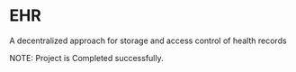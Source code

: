 # EHR
A decentralized approach for storage and access control of health records

NOTE: Project is Completed successfully.
